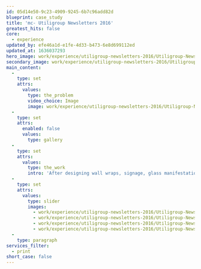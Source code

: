 ```yaml
---
id: 05d14e50-9c23-4909-9245-6b7c96add82d
blueprint: case_study
title: 'mc- Utiligroup Newsletters 2016'
greatest_hits: false
core:
  - experience
updated_by: efe46a1d-e1fe-4d33-b473-6e8d699112ed
updated_at: 1636037293
hero_image: work/experience/utiligroup-newsletters-2016/Utiligroup-Newsletter-14-Experience-Full-Image-1360x768.5.jpg
secondary_image: work/experience/utiligroup-newsletters-2016/Utiligroup-Newsletter-14-Experience-Secondary-Image-896x597.jpg
main_content:
  -
    type: set
    attrs:
      values:
        type: the_problem
        video_choice: Image
        image: work/experience/utiligroup-newsletters-2016/Utiligroup-Newsletter-14-Experience-Large-927x522.jpg
  -
    type: set
    attrs:
      enabled: false
      values:
        type: gallery
  -
    type: set
    attrs:
      values:
        type: the_work
        intro: 'After designing wall wraps, signage, glass manifestations and clever installations for Utiligroup’s new purpose-built offices, along with an update to their website, they now needed an equally exciting bi-monthly newsletter to connect with both their workforce and their clients. The stylish square format keeps the newsletter comfortable in the palm of the hand whilst preventing the pages from being too content heavy, the vibrancy of the pages excites the reader, and the concise breakdown of the text means their message is being well received.'
  -
    type: set
    attrs:
      values:
        type: slider
        images:
          - work/experience/utiligroup-newsletters-2016/Utiligroup-Newsletter-14-Experience-Small-740x416.25-1.jpg
          - work/experience/utiligroup-newsletters-2016/Utiligroup-Newsletter-14-Experience-Small-740x416.25-2.jpg
          - work/experience/utiligroup-newsletters-2016/Utiligroup-Newsletter-14-Experience-Small-740x416.25-3.jpg
          - work/experience/utiligroup-newsletters-2016/Utiligroup-Newsletter-14-Experience-Small-740x416.25-4.jpg
  -
    type: paragraph
services_filter:
  - print
short_case: false
---
```

